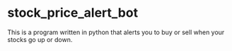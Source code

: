 # stock_price_alert_bot
This is a program written in python that alerts you to buy or sell when your stocks go up or down.
